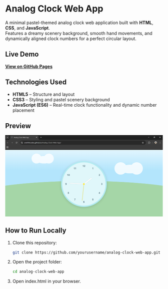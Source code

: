 # Analog Clock Web App
A minimal pastel-themed analog clock web application built with **HTML**, **CSS**, and **JavaScript**.  
Features a dreamy scenery background, smooth hand movements, and dynamically aligned clock numbers for a perfect circular layout.

##  Live Demo
[**View on GitHub Pages**](https://snehhhcodes.github.io/Analog-Clock-Web-App/)

## Technologies Used
- **HTML5** – Structure and layout
- **CSS3** – Styling and pastel scenery background
- **JavaScript (ES6)** – Real-time clock functionality and dynamic number placement

##  Preview
![Clock Preview](Preview.png)

##  How to Run Locally
1. Clone this repository:
   ```bash
   git clone https://github.com/yourusername/analog-clock-web-app.git

2. Open the project folder:
   ```bash
   cd analog-clock-web-app

3. Open index.html in your browser.
